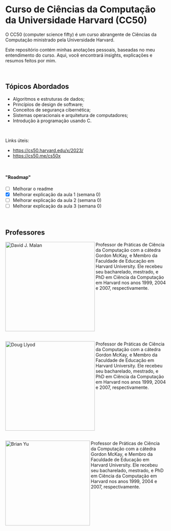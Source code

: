# Curso de Ciências da Computação da Universidade Harvard (CC50)
O CC50 (computer science fifty) é um curso abrangente de Ciências da Computação ministrado pela Universidade Harvard. 

Este repositório contém minhas anotações pessoais, baseadas no meu entendimento do curso. Aqui, você encontrará insights, explicações e resumos feitos por mim.

</br>

## Tópicos Abordados
- Algoritmos e estruturas de dados;
- Princípios de design de software;
- Conceitos de segurança cibernética;
- Sistemas operacionais e arquitetura de computadores;
- Introdução à programação usando C.

</br>

Links úteis:
+ https://cs50.harvard.edu/x/2023/
+ https://cs50.me/cs50x

</br>

#### "Roadmap"
- [ ] Melhorar o readme
- [X] Melhorar explicação da aula 1 (semana 0)
- [ ] Melhorar explicação da aula 2 (semana 0)
- [ ] Melhorar explicação da aula 3 (semana 0)

<br>

## Professores
<p>
<img align="left" height="280px "src="https://github.com/FireguiQueen/CC50/assets/98475125/a568d239-043a-4f3d-b45c-e0b688c3caae" alt="David J. Malan" />
Professor de Práticas de Ciência da Computação com a cátedra Gordon McKay, e Membro da Faculdade de Educação em Harvard University. Ele recebeu seu bacharelado, mestrado, e PhD em Ciência da Computação em Harvard nos anos 1999, 2004 e 2007, respectivamente.
</p>

<br clear="left"/>
<br clear="left"/>

<p>
<img align="left" height="280px "src="https://github.com/FireguiQueen/CC50/assets/98475125/45ad881d-f51b-4df7-a006-84e831086620" alt="Doug Llyod" />
Professor de Práticas de Ciência da Computação com a cátedra Gordon McKay, e Membro da Faculdade de Educação em Harvard University. Ele recebeu seu bacharelado, mestrado, e PhD em Ciência da Computação em Harvard nos anos 1999, 2004 e 2007, respectivamente.
</p>

<br clear="left"/>
<br clear="left"/>

<p>
<img align="left" width="265px "height="266px" src="https://github.com/FireguiQueen/CC50/assets/98475125/f20ab6f8-fb18-4eaf-9fe7-0f287b886d32" alt="Brian Yu" />
Professor de Práticas de Ciência da Computação com a cátedra Gordon McKay, e Membro da Faculdade de Educação em Harvard University. Ele recebeu seu bacharelado, mestrado, e PhD em Ciência da Computação em Harvard nos anos 1999, 2004 e 2007, respectivamente.
</p>



